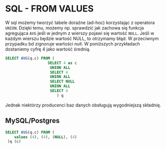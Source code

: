 # SQL - FROM VALUES

W sql możemy tworzyć tabele doraźne (ad-hoc) korzystając z operatora `UNION`.
Dzięki temu, możemy np. sprawdzić jak zachowa się funkcja agregująca `AVG` jeśli w jednym z wierszy pojawi się wartość `NULL`. Jeśli w każdym wierszu będzie wartość NULL, to otrzymamy błąd. W przeciwnym przypadku bd zignoruje wartości null. W poniższych przykładach dostaniemy cyfrę 4 jako wartość średnią.

``` sql
SELECT AVG(q.c) FROM (
                   SELECT 4 as c
                    UNION ALL
                    SELECT 4
                    UNION ALL
                    SELECT NULL
                    UNION ALL
                    SELECT 4
                       ) q
```

Jednak niektórzy producenci baz danych obsługują wygodniejszą składnię.

## MySQL/Postgres

``` sql
SELECT AVG(q.c) FROM (
    values (4), (4), (NULL), (4)
 )q (c)
```
